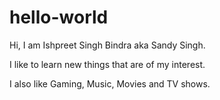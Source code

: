 # hello-world

Hi, I am Ishpreet Singh Bindra aka Sandy Singh.

I like to learn new things that are of my interest.

I also like Gaming, Music, Movies and TV shows.
